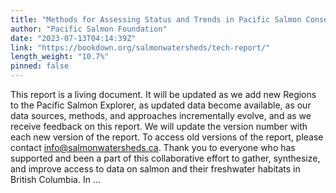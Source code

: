 ```yaml
---
title: "Methods for Assessing Status and Trends in Pacific Salmon Conservation Units and their Freshwater Habitats"
author: "Pacific Salmon Foundation"
date: "2023-07-13T04:14:39Z"
link: "https://bookdown.org/salmonwatersheds/tech-report/"
length_weight: "10.7%"
pinned: false
---
```


This report is a living document. It will be updated as we add new Regions to the Pacific Salmon Explorer, as updated data become available, as our data sources, methods, and approaches incrementally evolve, and as we receive feedback on this report. We will update the version number with each new version of the report. To access old versions of the report, please contact info@salmonwatersheds.ca. Thank you to everyone who has supported and been a part of this collaborative effort to gather, synthesize, and improve access to data on salmon and their freshwater habitats in British Columbia. In  ...
